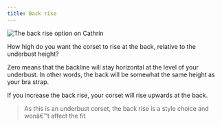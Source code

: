 ```yaml
---
title: Back rise
---
```

![The back rise option on Cathrin](./backrise.svg)

How high do you want the corset to rise at the back, relative to the underbust height?

Zero means that the backline will stay horizontal at the level of your underbust.
In other words, the back will be somewhat the same height as your bra strap.

If you increase the back rise, your corset will rise upwards at the back.

> As this is an underbust corset, the back rise is a style choice and wonâ€™t affect the fit
